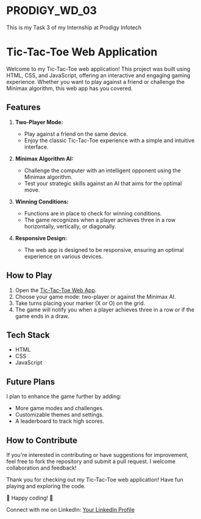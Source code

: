# PRODIGY_WD_03

This is my Task 3 of my Internship at Prodigy Infotech

# Tic-Tac-Toe Web Application

Welcome to my Tic-Tac-Toe web application! This project was built using HTML, CSS, and JavaScript, offering an interactive and engaging gaming experience. Whether you want to play against a friend or challenge the Minimax algorithm, this web app has you covered.

## Features

1. **Two-Player Mode:**
   - Play against a friend on the same device.
   - Enjoy the classic Tic-Tac-Toe experience with a simple and intuitive interface.

2. **Minimax Algorithm AI:**
   - Challenge the computer with an intelligent opponent using the Minimax algorithm.
   - Test your strategic skills against an AI that aims for the optimal move.

3. **Winning Conditions:**
   - Functions are in place to check for winning conditions.
   - The game recognizes when a player achieves three in a row horizontally, vertically, or diagonally.

4. **Responsive Design:**
   - The web app is designed to be responsive, ensuring an optimal experience on various devices.

## How to Play

1. Open the [Tic-Tac-Toe Web App](https://jatush.github.io/PRODIGY_WD_03/).
2. Choose your game mode: two-player or against the Minimax AI.
3. Take turns placing your marker (X or O) on the grid.
4. The game will notify you when a player achieves three in a row or if the game ends in a draw.

## Tech Stack

- HTML
- CSS
- JavaScript

## Future Plans

I plan to enhance the game further by adding:
- More game modes and challenges.
- Customizable themes and settings.
- A leaderboard to track high scores.

## How to Contribute

If you're interested in contributing or have suggestions for improvement, feel free to fork the repository and submit a pull request. I welcome collaboration and feedback!

Thank you for checking out my Tic-Tac-Toe web application! Have fun playing and exploring the code.

🚀 Happy coding! 🚀

Connect with me on LinkedIn: [Your LinkedIn Profile](www.linkedin.com/in/jatush-hingu)

